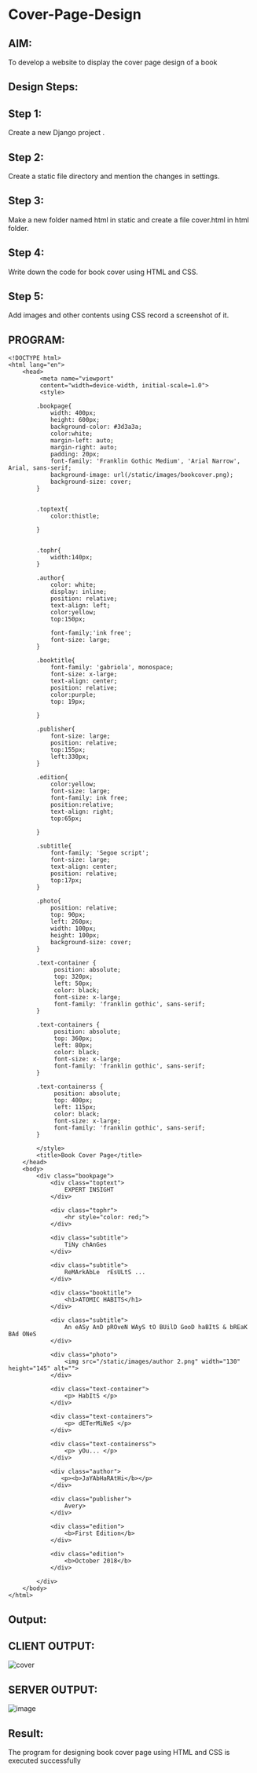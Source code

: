 # Cover-Page-Design

## AIM:
To develop a website to display the cover page design of a book

## Design Steps:

 ## Step 1:

Create a new Django project .

## Step 2:

Create a static file directory and mention the changes in settings.

## Step 3:

Make a new folder named html in static and create a file cover.html in html folder.

## Step 4:

Write down the code for book cover using HTML and CSS.

## Step 5:

Add images and other contents using CSS record a screenshot of it.


## PROGRAM:
```
<!DOCTYPE html>
<html lang="en">
    <head>
         <meta name="viewport" 
         content="width=device-width, initial-scale=1.0">
         <style>

        .bookpage{
            width: 400px;
            height: 600px;
            background-color: #3d3a3a;
            color:white;
            margin-left: auto;
            margin-right: auto;
            padding: 20px;
            font-family: 'Franklin Gothic Medium', 'Arial Narrow', Arial, sans-serif;
            background-image: url(/static/images/bookcover.png);
            background-size: cover;
        }
            

        .toptext{
            color:thistle;

        }

        
        .tophr{
            width:140px;
        }
        
        .author{
            color: white;
            display: inline;
            position: relative;
            text-align: left;
            color:yellow;
            top:150px;
            
            font-family:'ink free';
            font-size: large;
        }
        
        .booktitle{
            font-family: 'gabriola', monospace;
            font-size: x-large;
            text-align: center;
            position: relative;
            color:purple;
            top: 19px;
        
        }
        
        .publisher{
            font-size: large;
            position: relative;
            top:155px;
            left:330px;
        }
        
        .edition{
            color:yellow;
            font-size: large;
            font-family: ink free;
            position:relative;
            text-align: right;
            top:65px;

        }
        
        .subtitle{
            font-family: 'Segoe script';
            font-size: large;
            text-align: center;
            position: relative;
            top:17px;
        }

        .photo{
            position: relative;
            top: 90px;
            left: 260px;
            width: 100px;
            height: 100px;
            background-size: cover;
        }

        .text-container {
             position: absolute;
             top: 320px;
             left: 50px; 
             color: black;
             font-size: x-large;
             font-family: 'franklin gothic', sans-serif; 
        }
        
        .text-containers {
             position: absolute;
             top: 360px;
             left: 80px; 
             color: black;
             font-size: x-large;
             font-family: 'franklin gothic', sans-serif; 
        }
        
        .text-containerss {
             position: absolute;
             top: 400px;
             left: 115px; 
             color: black;
             font-size: x-large;
             font-family: 'franklin gothic', sans-serif; 
        }

        </style>
        <title>Book Cover Page</title>
    </head>
    <body>
        <div class="bookpage">
            <div class="toptext">
                EXPERT INSIGHT
            </div>
            
            <div class="tophr">
                <hr style="color: red;">
            </div>
            
            <div class="subtitle">
                TiNy chAnGes 
            </div>
            
            <div class="subtitle">
                ReMArkAbLe  rEsULtS ...
            </div>
            
            <div class="booktitle">
                <h1>ATOMIC HABITS</h1>
            </div>
                
            <div class="subtitle">
                An eASy AnD pROveN WAyS tO BUilD GooD haBItS & bREaK BAd ONeS
            </div>  
            
            <div class="photo">
                <img src="/static/images/author 2.png" width="130" height="145" alt="">
            </div>
            
            <div class="text-container">
                <p> HabItS </p>
            </div>
            
            <div class="text-containers">
                <p> dETerMiNeS </p> 
            </div>
            
            <div class="text-containerss">
                <p> yOu... </p>                  
            </div>

            <div class="author">
               <p><b>JaYAbHaRAtHi</b></p>
            </div>
            
            <div class="publisher">
                Avery>
            </div>
            
            <div class="edition">
                <b>First Edition</b>
            </div>
            
            <div class="edition">
                <b>October 2018</b>
            </div>
            
        </div>
    </body>
</html>

```

## Output:

## CLIENT OUTPUT:

![cover](https://github.com/Jayabharathi3/cover-page-design/assets/120367796/02f24e8a-16e1-40da-a64c-18df12cee3ed)


## SERVER OUTPUT:

![image](https://github.com/Jayabharathi3/cover-page-design/assets/120367796/30b394ae-5c27-4871-9212-f613f2dc74dc)


## Result:

The program for designing book cover page using HTML and CSS is executed successfully



